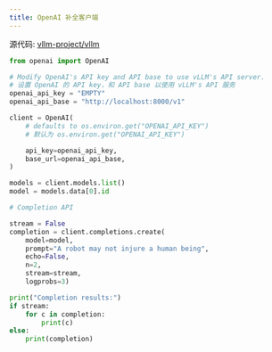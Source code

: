 ```yaml
---
title: OpenAI 补全客户端
---
```


源代码: [vllm-project/vllm](https://raw.githubusercontent.com/vllm-project/vllm/main/examples/openai_completion_client.py)

```python
from openai import OpenAI

# Modify OpenAI's API key and API base to use vLLM's API server.
# 设置 OpenAI 的 API key，和 API base 以使用 vLLM's API 服务
openai_api_key = "EMPTY"
openai_api_base = "http://localhost:8000/v1"

client = OpenAI(
    # defaults to os.environ.get("OPENAI_API_KEY")
    # 默认为 os.environ.get("OPENAI_API_KEY")

    api_key=openai_api_key,
    base_url=openai_api_base,
)

models = client.models.list()
model = models.data[0].id

# Completion API

stream = False
completion = client.completions.create(
    model=model,
    prompt="A robot may not injure a human being",
    echo=False,
    n=2,
    stream=stream,
    logprobs=3)

print("Completion results:")
if stream:
    for c in completion:
        print(c)
else:
    print(completion)
```
